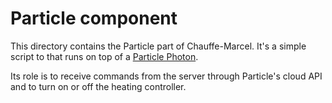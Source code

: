 # Particle component

This directory contains the Particle part of Chauffe-Marcel. It's a simple
script to that runs on top of a [Particle Photon](https://store.particle.io/products/photon).

Its role is to receive commands from the server through Particle's cloud API
and to turn on or off the heating controller.
